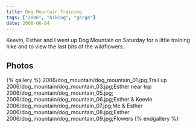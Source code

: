 ```yaml
---
title: Dog Mountain Training
tags: ["2006", "hiking", "gorge"]
date: 2006-06-04
---
```

Keevin, Esther and I went up Dog Mountain on Saturday for a little training hike and to view the last bits of the wildflowers.

## Photos 

{% gallery %}
2006/dog_mountain/dog_mountain_01.jpg;Trail up
2006/dog_mountain/dog_mountain_03.jpg;Esther near top
2006/dog_mountain/dog_mountain_05.jpg;
2006/dog_mountain/dog_mountain_06.jpg;Esther & Keevin
2006/dog_mountain/dog_mountain_07.jpg;Me & Esther
2006/dog_mountain/dog_mountain_08.jpg;Esther
2006/dog_mountain/dog_mountain_09.jpg;Flowers
{% endgallery %}
